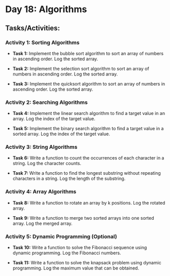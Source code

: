 # Day 18: Algorithms

## Tasks/Activities:

### Activity 1: Sorting Algorithms

- __Task 1:__ Implement the bubble sort algorithm to sort an array of numbers in ascending order. Log the sorted array.

- __Task 2:__ Implement the selection sort algorithm to sort an array of numbers in ascending order. Log the sorted array.

- __Task 3:__ Implement the quicksort algorithm to sort an array of numbers in ascending order. Log the sorted array.

### Activity 2: Searching Algorithms

- __Task 4:__ Implement the linear search algorithm to find a target value in an array. Log the index of the target value.

- __Task 5:__ Implement the binary search algorithm to find a target value in a sorted array. Log the index of the target value.

### Activity 3: String Algorithms

- __Task 6:__ Write a function to count the occurrences of each character in a string. Log the character counts.

- __Task 7:__ Write a function to find the longest substring without repeating characters in a string. Log the length of the substring.

### Activity 4: Array Algorithms

- __Task 8:__ Write a function to rotate an array by k positions. Log the rotated array.

- __Task 9:__ Write a function to merge two sorted arrays into one sorted array. Log the merged array.

### Activity 5: Dynamic Programming (Optional)

- __Task 10:__ Write a function to solve the Fibonacci sequence using dynamic programming. Log the Fibonacci numbers.

- __Task 11:__ Write a function to solve the knapsack problem using dynamic programming. Log the maximum value that can be obtained.